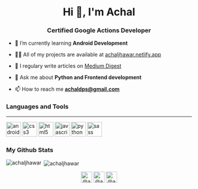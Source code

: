 <h1 align="center">Hi 👋, I'm Achal</h1>
<h3 align="center"> Certified Google Actions Developer </h3>

- 🌱 I’m currently learning **Android Development**

- 👨‍💻 All of my projects are available at [achaljhawar.netlify.app](achaljhawar.netlify.app)

- 📝 I regulary write articles on [Medium Digest](https://medium.com/@achaldps/how-to-build-a-google-assistant-action-on-dialogflow-779cd5df234a)

- 💬 Ask me about **Python and Frontend development**

- 📫 How to reach me **achaldps@gmail.com**

### Languages and Tools
----
<p align="left"><img src="https://devicons.github.io/devicon/devicon.git/icons/android/android-original-wordmark.svg" alt="android" width="40" height="40"/>
  <img src="https://devicons.github.io/devicon/devicon.git/icons/css3/css3-original-wordmark.svg" alt="css3" width="40" height="40"/>  
  <img src="https://devicons.github.io/devicon/devicon.git/icons/html5/html5-original-wordmark.svg" alt="html5" width="40" height="40"/> 
  <img src="https://devicons.github.io/devicon/devicon.git/icons/javascript/javascript-original.svg" alt="javascript" width="40" height="40"/>    
  <img src="https://devicons.github.io/devicon/devicon.git/icons/python/python-original.svg" alt="python" width="40" height="40"/> 
  <img src="https://devicons.github.io/devicon/devicon.git/icons/sass/sass-original.svg" alt="sass" width="40" height="40"/></p>
<h3> My Github Stats</h3>
<div>
<p><img align="left" src="https://github-readme-stats.vercel.app/api/top-langs/?username=achaljhawar&layout=compact&hide=html" alt="achaljhawar" /></p>
<p>&nbsp;<img align="center" src="https://github-readme-stats.vercel.app/api?username=achaljhawar&show_icons=true" alt="achaljhawar" /></p>
</div>
<p align="center">
<a href="https://twitter.com/@achaljhawar" target="blank"><img align="center" src="https://cdn.jsdelivr.net/npm/simple-icons@3.0.1/icons/twitter.svg" alt="@achaljhawar" height="30" width="30" /></a>
<a href="https://instagram.com/@achaldwx" target="blank"><img align="center" src="https://cdn.jsdelivr.net/npm/simple-icons@3.0.1/icons/instagram.svg" alt="@achaldwx" height="30" width="30" /></a>
<a href="https://medium.com/@achaldps" target="blank"><img align="center" src="https://cdn.jsdelivr.net/npm/simple-icons@3.0.1/icons/medium.svg" alt="@achaldps" height="30" width="30" /></a>
</p>
